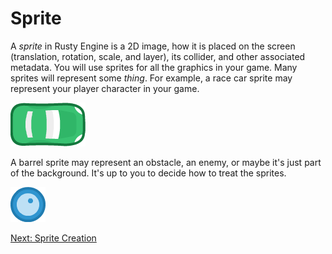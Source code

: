 # Sprite

A _sprite_ in Rusty Engine is a 2D image, how it is placed on the screen (translation, rotation, scale, and layer), its collider, and other associated metadata. You will use sprites for all the graphics in your game. Many sprites will represent some _thing_. For example, a race car sprite may represent your player character in your game.

![green race car sprite](https://github.com/CleanCut/rusty_engine/raw/main/assets/sprite/racing/car_green.png)

A barrel sprite may represent an obstacle, an enemy, or maybe it's just part of the background. It's up to you to decide how to treat the sprites.

![blue barrel sprite](https://github.com/CleanCut/rusty_engine/raw/main/assets/sprite/racing/barrel_blue.png)

[Next: Sprite Creation](55-sprite-creation.md)
